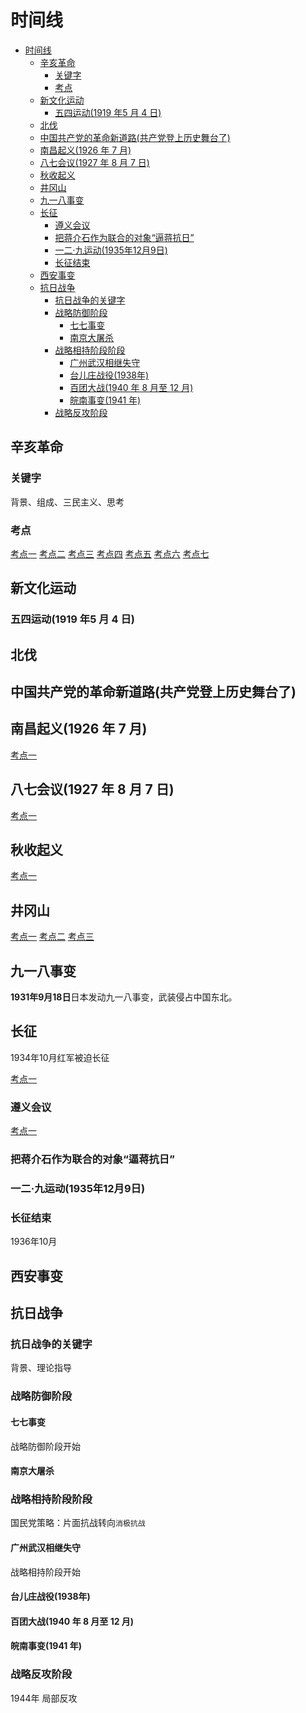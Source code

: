 # 时间线

- [时间线](#时间线)
  - [辛亥革命](#辛亥革命)
    - [关键字](#关键字)
    - [考点](#考点)
  - [新文化运动](#新文化运动)
    - [五四运动(1919 年5 月 4 日)](#五四运动1919-年5-月-4-日)
  - [北伐](#北伐)
  - [中国共产党的革命新道路(共产党登上历史舞台了)](#中国共产党的革命新道路共产党登上历史舞台了)
  - [南昌起义(1926 年 7 月)](#南昌起义1926-年-7-月)
  - [八七会议(1927 年 8 月 7 日)](#八七会议1927-年-8-月-7-日)
  - [秋收起义](#秋收起义)
  - [井冈山](#井冈山)
  - [九一八事变](#九一八事变)
  - [长征](#长征)
    - [遵义会议](#遵义会议)
    - [把蒋介石作为联合的对象“逼蒋抗日”](#把蒋介石作为联合的对象逼蒋抗日)
    - [一二·九运动(1935年12月9日)](#一二九运动1935年12月9日)
    - [长征结束](#长征结束)
  - [西安事变](#西安事变)
  - [抗日战争](#抗日战争)
    - [抗日战争的关键字](#抗日战争的关键字)
    - [战略防御阶段](#战略防御阶段)
      - [七七事变](#七七事变)
      - [南京大屠杀](#南京大屠杀)
    - [战略相持阶段阶段](#战略相持阶段阶段)
      - [广州武汉相继失守](#广州武汉相继失守)
      - [台儿庄战役(1938年)](#台儿庄战役1938年)
      - [百团大战(1940 年 8 月至 12 月)](#百团大战1940-年-8-月至-12-月)
      - [皖南事变(1941 年)](#皖南事变1941-年)
    - [战略反攻阶段](#战略反攻阶段)

## 辛亥革命

### 关键字

背景、组成、三民主义、思考

### 考点

[考点一](./%E7%AC%AC%E4%B8%89%E7%AB%A0.md#兴中会的成立及其誓词★)
[考点二](./%E7%AC%AC%E4%B8%89%E7%AB%A0.md#辛亥革命时期中国资产阶级革命派的阶级基础和骨干力量★★)
[考点三](./%E7%AC%AC%E4%B8%89%E7%AB%A0.md#论述孙中山三民主义学说的基本内容及其意义★★★)
[考点四](./%E7%AC%AC%E4%B8%89%E7%AB%A0.md#年建立的中华民国临时政府的性质。★★★)
[考点五](./%E7%AC%AC%E4%B8%89%E7%AB%A0.md#论述辛亥革命胜利的历史意义。★★★)
[考点六](./%E7%AC%AC%E4%B8%89%E7%AB%A0.md#简述辛亥革命的局限性。★★)
[考点七](./%E7%AC%AC%E4%BA%94%E7%AB%A0.md#大革命失败后国民党政府实行军事独裁统治的主要表现)

## 新文化运动

### 五四运动(1919 年5 月 4 日)

## 北伐

## 中国共产党的革命新道路(共产党登上历史舞台了)

## 南昌起义(1926 年 7 月)

[考点一](./%E7%AC%AC%E4%BA%94%E7%AB%A0.md#南昌起义)

## 八七会议(1927 年 8 月 7 日)

[考点一](./%E7%AC%AC%E4%BA%94%E7%AB%A0.md#八七会议)

## 秋收起义

[考点一](./%E7%AC%AC%E4%BA%94%E7%AB%A0.md#秋收起义)

## 井冈山

[考点一](./%E7%AC%AC%E4%BA%94%E7%AB%A0.md#三湾改编)
[考点二](./%E7%AC%AC%E4%BA%94%E7%AB%A0.md#创建的历史意义)
[考点三](./%E7%AC%AC%E4%BA%94%E7%AB%A0.md#土地革命)

## 九一八事变

**1931年9月18日**日本发动九一八事变，武装侵占中国东北。

## 长征

1934年10月红军被迫长征

[考点一](./%E7%AC%AC%E4%BA%94%E7%AB%A0.md#长征胜利的历史意义)

### 遵义会议

[考点一](./%E7%AC%AC%E4%BA%94%E7%AB%A0.md#遵义会议)

### 把蒋介石作为联合的对象“逼蒋抗日”

### 一二·九运动(1935年12月9日)

### 长征结束

1936年10月

## 西安事变

## 抗日战争

### 抗日战争的关键字

背景、理论指导

### 战略防御阶段

#### 七七事变

战略防御阶段开始

#### 南京大屠杀

### 战略相持阶段阶段

国民党策略：片面抗战转向`消极抗战`

#### 广州武汉相继失守

战略相持阶段开始

#### 台儿庄战役(1938年)

#### 百团大战(1940 年 8 月至 12 月)

#### 皖南事变(1941 年)

### 战略反攻阶段

1944年 局部反攻
